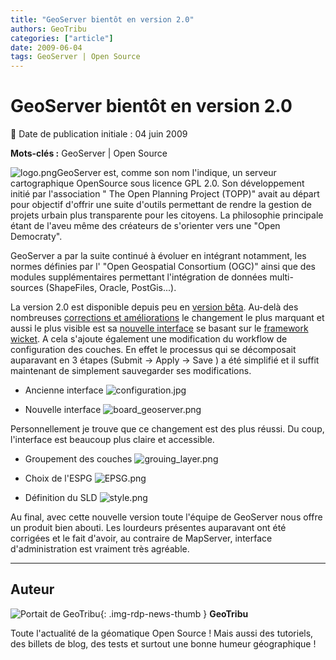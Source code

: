 ```yaml
---
title: "GeoServer bientôt en version 2.0"
authors: GeoTribu
categories: ["article"]
date: 2009-06-04
tags: GeoServer | Open Source
---
```


# GeoServer bientôt en version 2.0

:calendar: Date de publication initiale : 04 juin 2009

**Mots-clés :** GeoServer | Open Source

![logo.png](https://cdn.geotribu.fr/img/Blog/geoserver/GeoServer_logo.png)GeoServer est, comme son nom l'indique, un serveur cartographique OpenSource sous licence GPL 2.0. Son développement initié par l'association " The Open Planning Project (TOPP)" avait au départ pour objectif d'offrir une suite d'outils permettant de rendre la gestion de projets urbain plus transparente pour les citoyens. La philosophie principale étant de l'aveu même des créateurs de s'orienter vers une "Open Democraty".

GeoServer a par la suite continué à évoluer en intégrant notamment, les normes définies par l' "Open Geospatial Consortium (OGC)" ainsi que des modules supplémentaires permettant l'intégration de données multi-sources (ShapeFiles, Oracle, PostGis...).

La version 2.0 est disponible depuis peu en [version bêta](http://blog.geoserver.org/2009/06/03/geoserver-20-now-in-beta/). Au-delà des nombreuses [corrections et améliorations](http://jira.codehaus.org/browse/GEOS/fixforversion/15082) le changement le plus marquant et aussi le plus visible est sa [nouvelle interface](http://blog.geoserver.org/2009/04/20/see-the-new-ui/) se basant sur le [framework wicket](http://wicket.apache.org/). A cela s'ajoute également une modification du workflow de configuration des couches. En effet le processus qui se décomposait auparavant en 3 étapes (Submit -> Apply -> Save ) a été simplifié et il suffit maintenant de simplement sauvegarder ses modifications.

* Ancienne interface
![configuration.jpg](https://cdn.geotribu.fr/img/Blog/geoserver/configuration.jpg)

* Nouvelle interface
![board_geoserver.png](https://cdn.geotribu.fr/img/Blog/geoserver/board_geoserver.png)

Personnellement je trouve que ce changement est des plus réussi. Du coup, l'interface est beaucoup plus claire et accessible.

* Groupement des couches
![grouing_layer.png](https://cdn.geotribu.fr/img/Blog/geoserver/grouing_layer.png)

* Choix de l'ESPG
![EPSG.png](https://cdn.geotribu.fr/img/Blog/geoserver/EPSG.png)

* Définition du SLD
![style.png](https://cdn.geotribu.fr/img/Blog/geoserver/style.png)

Au final, avec cette nouvelle version toute l'équipe de GeoServer nous offre un produit bien abouti. Les lourdeurs présentes auparavant ont été corrigées et le fait d'avoir, au contraire de MapServer, interface d'administration est vraiment très agréable.

----

## Auteur

![Portait de GeoTribu](https://cdn.geotribu.fr/img/internal/charte/geotribu_logo_64x64.png){: .img-rdp-news-thumb }
**GeoTribu**

Toute l'actualité de la géomatique Open Source ! Mais aussi des tutoriels, des billets de blog, des tests et surtout une bonne humeur géographique !
